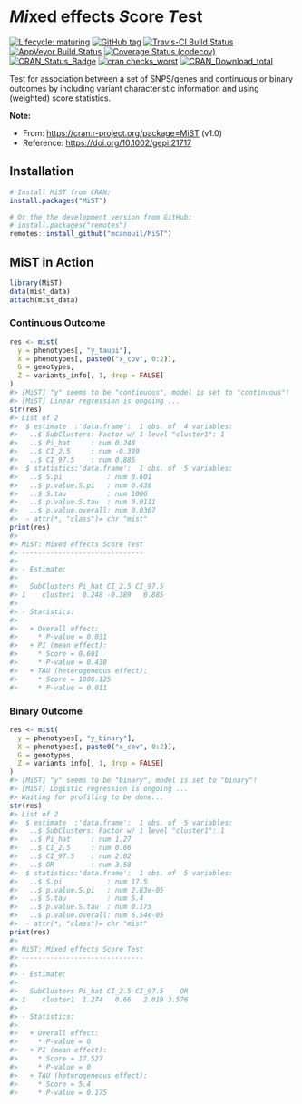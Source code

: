 
<!-- README.md is generated from README.Rmd. Please edit that file -->

# *Mi*xed effects *S*core *T*est

<!-- badges: start -->

[![Lifecycle:
maturing](https://img.shields.io/badge/lifecycle-stable-brightgreen.svg)](https://www.tidyverse.org/lifecycle/#stable)
[![GitHub
tag](https://img.shields.io/github/tag/mcanouil/MiST.svg?label=latest%20tag)](https://github.com/mcanouil/MiST)
[![Travis-CI Build
Status](https://travis-ci.org/mcanouil/MiST.svg?branch=master)](https://travis-ci.org/mcanouil/MiST)
[![AppVeyor Build
Status](https://ci.appveyor.com/api/projects/status/github/mcanouil/MiST?branch=master&svg=true)](https://ci.appveyor.com/project/mcanouil/MiST)
[![Coverage Status
(codecov)](https://codecov.io/gh/mcanouil/MiST/branch/master/graph/badge.svg)](https://codecov.io/gh/mcanouil/MiST)
[![CRAN\_Status\_Badge](https://www.r-pkg.org/badges/version-ago/MiST)](https://cran.r-project.org/package=MiST)
[![cran
checks\_worst](https://cranchecks.info/badges/worst/MiST)](https://cran.r-project.org/web/checks/check_results_MiST.html)
[![CRAN\_Download\_total](https://cranlogs.r-pkg.org/badges/MiST)](https://cran.r-project.org/package=MiST)
<!--[![cran checks_summary](https://cranchecks.info/badges/summary/MiST)](https://cran.r-project.org/web/checks/check_results_MiST.html)-->
<!--[![CRAN_Download_month](https://cranlogs.r-pkg.org/badges/MiST?color=brightgreen)](https://cran.r-project.org/package=MiST)-->
<!--[![Coverage Status (coveralls)](https://coveralls.io/repos/github/mcanouil/MiST/badge.svg?branch=master)](https://coveralls.io/github/mcanouil/MiST?branch=master)-->
<!-- badges: end -->

Test for association between a set of SNPS/genes and continuous or
binary outcomes by including variant characteristic information and
using (weighted) score statistics.

**Note:**

  - From: <https://cran.r-project.org/package=MiST> (v1.0)
  - Reference: <https://doi.org/10.1002/gepi.21717>

## Installation

``` r
# Install MiST from CRAN:
install.packages("MiST")

# Or the the development version from GitHub:
# install.packages("remotes")
remotes::install_github("mcanouil/MiST")
```

## MiST in Action

``` r
library(MiST)
data(mist_data)
attach(mist_data)
```

### Continuous Outcome

``` r
res <- mist(
  y = phenotypes[, "y_taupi"],
  X = phenotypes[, paste0("x_cov", 0:2)],
  G = genotypes,
  Z = variants_info[, 1, drop = FALSE]
)
#> [MiST] "y" seems to be "continuous", model is set to "continuous"!
#> [MiST] Linear regression is ongoing ...
str(res)
#> List of 2
#>  $ estimate  :'data.frame':  1 obs. of  4 variables:
#>   ..$ SubClusters: Factor w/ 1 level "cluster1": 1
#>   ..$ Pi_hat     : num 0.248
#>   ..$ CI_2.5     : num -0.389
#>   ..$ CI_97.5    : num 0.885
#>  $ statistics:'data.frame':  1 obs. of  5 variables:
#>   ..$ S.pi           : num 0.601
#>   ..$ p.value.S.pi   : num 0.438
#>   ..$ S.tau          : num 1006
#>   ..$ p.value.S.tau  : num 0.0111
#>   ..$ p.value.overall: num 0.0307
#>  - attr(*, "class")= chr "mist"
print(res)
#> 
#> MiST: Mixed effects Score Test
#> ------------------------------
#> 
#> - Estimate:
#> 
#>   SubClusters Pi_hat CI_2.5 CI_97.5
#> 1    cluster1  0.248 -0.389   0.885
#> 
#> - Statistics:
#> 
#>   + Overall effect: 
#>     * P-value = 0.031
#>   + PI (mean effect):  
#>     * Score = 0.601
#>     * P-value = 0.438
#>   + TAU (heterogeneous effect):  
#>     * Score = 1006.125
#>     * P-value = 0.011
```

### Binary Outcome

``` r
res <- mist(
  y = phenotypes[, "y_binary"],
  X = phenotypes[, paste0("x_cov", 0:2)],
  G = genotypes,
  Z = variants_info[, 1, drop = FALSE]
)
#> [MiST] "y" seems to be "binary", model is set to "binary"!
#> [MiST] Logistic regression is ongoing ...
#> Waiting for profiling to be done...
str(res)
#> List of 2
#>  $ estimate  :'data.frame':  1 obs. of  5 variables:
#>   ..$ SubClusters: Factor w/ 1 level "cluster1": 1
#>   ..$ Pi_hat     : num 1.27
#>   ..$ CI_2.5     : num 0.66
#>   ..$ CI_97.5    : num 2.02
#>   ..$ OR         : num 3.58
#>  $ statistics:'data.frame':  1 obs. of  5 variables:
#>   ..$ S.pi           : num 17.5
#>   ..$ p.value.S.pi   : num 2.83e-05
#>   ..$ S.tau          : num 5.4
#>   ..$ p.value.S.tau  : num 0.175
#>   ..$ p.value.overall: num 6.54e-05
#>  - attr(*, "class")= chr "mist"
print(res)
#> 
#> MiST: Mixed effects Score Test
#> ------------------------------
#> 
#> - Estimate:
#> 
#>   SubClusters Pi_hat CI_2.5 CI_97.5    OR
#> 1    cluster1  1.274   0.66   2.019 3.576
#> 
#> - Statistics:
#> 
#>   + Overall effect: 
#>     * P-value = 0
#>   + PI (mean effect):  
#>     * Score = 17.527
#>     * P-value = 0
#>   + TAU (heterogeneous effect):  
#>     * Score = 5.4
#>     * P-value = 0.175
```
